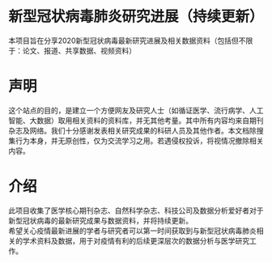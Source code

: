 # 新型冠状病毒肺炎研究进展（持续更新）
本项目旨在分享2020新型冠状病毒最新研究进展及相关数据资料（包括但不限于：论文、报道、共享数据、视频资料）
# 声明
这个站点的目的，是建立一个方便网友及研究人士（如循证医学、流行病学、人工智能、大数据）取用相关资料的资料库，并无其他考量。其中所有内容均来自期刊杂志及网络。我们十分感谢发表相关研究成果的科研人员及其他作者。本文档除搜集行为本身，并无原创性，仅为交流学习之用。若遇侵权投诉，将视情况撤除相关内容。
# 介绍
此项目收集了医学核心期刊杂志、自然科学杂志、科技公司及数据分析爱好者对于新型冠状病毒的最新研究成果与数据资料，并将持续更新。<br> 
希望关心疫情最新进展的学者与研究者可以第一时间获取到与新型冠状病毒肺炎相关的学术资料及数据，用于对疫情有利的后续更深层次的数据分析与医学研究工作。
